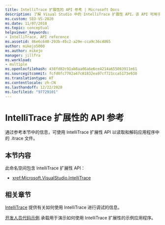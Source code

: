 ```yaml
---
title: IntelliTrace 扩展性的 API 参考 | Microsoft Docs
description: 了解 Visual Studio 中的 IntelliTrace 扩展性 API，该 API 可用于在应用程序中读取和解码 .itrace 文件。
ms.custom: SEO-VS-2020
ms.date: 11/07/2018
ms.topic: conceptual
helpviewer_keywords:
- IntelliTrace, API reference
ms.assetid: 46e6c648-293b-45c2-a29e-cca9c36cd865
author: mikejo5000
ms.author: mikejo
manager: jillfra
ms.workload:
- multiple
ms.openlocfilehash: 438fd02c91ab8aad6a6e6ce4214a655083911e61
ms.sourcegitcommit: fcfd0fc7702a47c81832ea97cf721cca5173e930
ms.translationtype: HT
ms.contentlocale: zh-CN
ms.lasthandoff: 12/22/2020
ms.locfileid: "97729101"
---
```

# <a name="api-reference-for-intellitrace-extensibility"></a>IntelliTrace 扩展性的 API 参考

通过参考本节中的信息，可使用 IntelliTrace 扩展性 API 以读取和解码应用程序中的 .itrace 文件。

## <a name="in-this-section"></a>本节内容

此命名空间包含 IntelliTrace 扩展性 API：

- <xref:Microsoft.VisualStudio.IntelliTrace>

## <a name="related-sections"></a>相关章节

[IntelliTrace](../debugger/intellitrace.md) 提供有关如何使用 IntelliTrace 进行调试的信息。

[开发人员代码示例](https://code.msdn.microsoft.com/) 承载用于演示如何使用 IntelliTrace 扩展性的示例应用程序。
